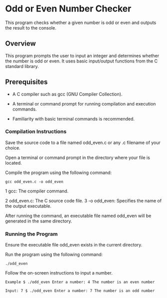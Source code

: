 # Odd or Even Number Checker
This program checks whether a given number is odd or even and outputs the result to the console.


## Overview
This program prompts the user to input an integer and determines whether the number is odd or even. It uses basic input/output functions from the C standard library.

## Prerequisites
- A C compiler such as gcc (GNU Compiler Collection).

- A terminal or command prompt for running compilation and execution commands.

- Familiarity with basic terminal commands is recommended.

### Compilation Instructions
Save the source code to a file named odd_even.c or any .c filename of your choice.

Open a terminal or command prompt in the directory where your file is located.

Compile the program using the following command:


`gcc odd_even.c -o odd_even`

1 gcc: The compiler command.

2 odd_even.c: The C source code file.
3 -o odd_even: Specifies the name of the output executable.

After running the command, an executable file named odd_even will be generated in the same directory.

### Running the Program
Ensure the executable file odd_even exists in the current directory.

Run the program using the following command:

`./odd_even`

Follow the on-screen instructions to input a number.

``Example
$ ./odd_even
Enter a number: 4
The number is an even number``

``Input: 7
$ ./odd_even
Enter a number: 7
The number is an odd number``
